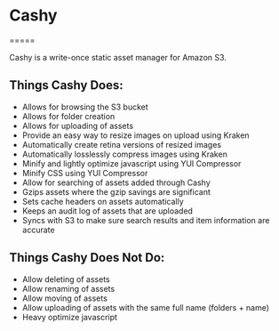 # Cashy
=====

Cashy is a write-once static asset manager for Amazon S3.

## Things Cashy Does:

* Allows for browsing the S3 bucket
* Allows for folder creation
* Allows for uploading of assets
* Provide an easy way to resize images on upload using Kraken
* Automatically create retina versions of resized images
* Automatically losslessly compress images using Kraken
* Minify and lightly optimize javascript using YUI Compressor
* Minify CSS using YUI Compressor
* Allow for searching of assets added through Cashy
* Gzips assets where the gzip savings are significant
* Sets cache headers on assets automatically
* Keeps an audit log of assets that are uploaded
* Syncs with S3 to make sure search results and item information are accurate

## Things Cashy Does Not Do:

* Allow deleting of assets
* Allow renaming of assets
* Allow moving of assets
* Allow uploading of assets with the same full name (folders + name)
* Heavy optimize javascript
